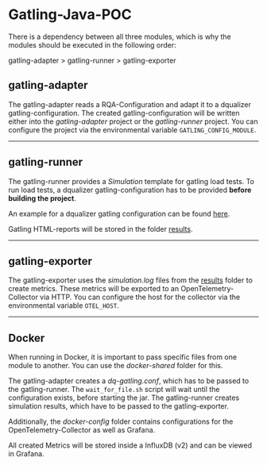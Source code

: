 Gatling-Java-POC
=============================================

There is a dependency between all three modules, which is why the modules should be executed in the following order:

gatling-adapter > gatling-runner > gatling-exporter

## gatling-adapter

The gatling-adapter reads a RQA-Configuration and adapt it to a dqualizer gatling-configuration.
The created gatling-configuration will be written either into the _gatling-adapter_ project or the _gatling-runner_ project.
You can configure the project via the environmental variable `GATLING_CONFIG_MODULE`.

---
## gatling-runner

The gatling-runner provides a _Simulation_ template for gatling load tests. 
To run load tests, a dqualizer gatling-configuration has to be provided **before building the project**. 

An example for a dqualizer gatling configuration can be found [here](gatling-runner/src/gatling/resources/poc/gatling-example.conf).

Gatling HTML-reports will be stored in the folder [results](results).

---
## gatling-exporter

The gatling-exporter uses the _simulation.log_ files from the [results](results) folder to create metrics.
These metrics will be exported to an OpenTelemetry-Collector via HTTP.
You can configure the host for the collector via the environmental variable `OTEL_HOST`.

---
## Docker

When running in Docker, it is important to pass specific files from one module to another.
You can use the _docker-shared_ folder for this.

The gatling-adapter creates a _dq-gatling.conf_, which has to be passed to the gatling-runner.
The `wait_for_file.sh` script will wait until the configuration exists, before starting the jar.
The gatling-runner creates simulation results, which have to be passed to the gatling-exporter.

Additionally, the _docker-config_ folder contains configurations for the OpenTelemetry-Collector as well as Grafana.

All created Metrics will be stored inside a InfluxDB (v2) and can be viewed in Grafana.
